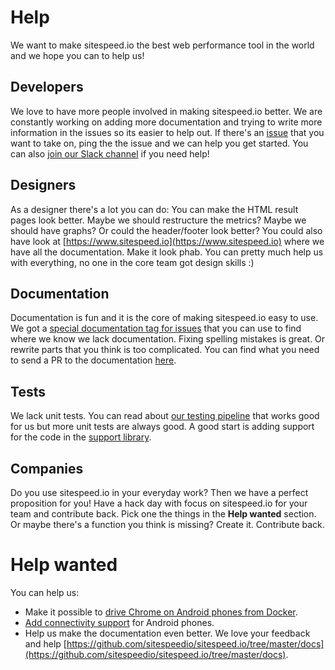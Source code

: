 # Help
We want to make sitespeed.io the best web performance tool in the world and we hope you can to help us!

## Developers
We love to have more people involved in making sitespeed.io better. We are constantly working on adding more documentation and trying to write more information in the issues so its easier to help out. If there's an [issue](https://github.com/sitespeedio/sitespeed.io/issues) that you want to take on, ping the the issue and we can help you get started. You can also [join our Slack channel](https://sitespeedio.herokuapp.com/) if you need help!

## Designers
As a designer there's a lot you can do: You can make the HTML result pages look better. Maybe we should restructure the metrics? Maybe we should have graphs? Or could the header/footer look better? You could also have look at [https://www.sitespeed.io](https://www.sitespeed.io) where we have all the documentation. Make it look phab. You can pretty much help us with everything, no one in the core team got design skills :)

## Documentation
Documentation is fun and it is the core of making sitespeed.io easy to use. We got a [special documentation tag for issues](https://github.com/sitespeedio/sitespeed.io/issues?q=is%3Aissue+is%3Aopen+label%3Adocumentation) that you can use to find where we know we lack documentation. Fixing spelling mistakes is great. Or rewrite parts that you think is too complicated. You can find what you need to send a PR to the documentation [here](https://github.com/sitespeedio/sitespeed.io/tree/master/docs).

## Tests
We lack unit tests. You can read about [our testing pipeline](https://www.sitespeed.io/releasing-with-confidence/) that works good for us but more unit tests are always good. A good start is adding support for the code in the [support library](https://github.com/sitespeedio/sitespeed.io/tree/master/lib/support).


## Companies
Do you use sitespeed.io in your everyday work? Then we have a perfect proposition for you! Have a hack day with focus on sitespeed.io for your team and contribute back. Pick one the things in the **Help wanted** section. Or maybe there's a function you think is missing? Create it. Contribute back.

# Help wanted
You can help us:
* Make it possible to [drive Chrome on Android phones from Docker](https://github.com/sitespeedio/browsertime/issues/312).
* [Add connectivity support](https://github.com/sitespeedio/browsertime/issues/313) for Android phones.
* Help us make the documentation even better. We love your feedback and help [https://github.com/sitespeedio/sitespeed.io/tree/master/docs](https://github.com/sitespeedio/sitespeed.io/tree/master/docs).
